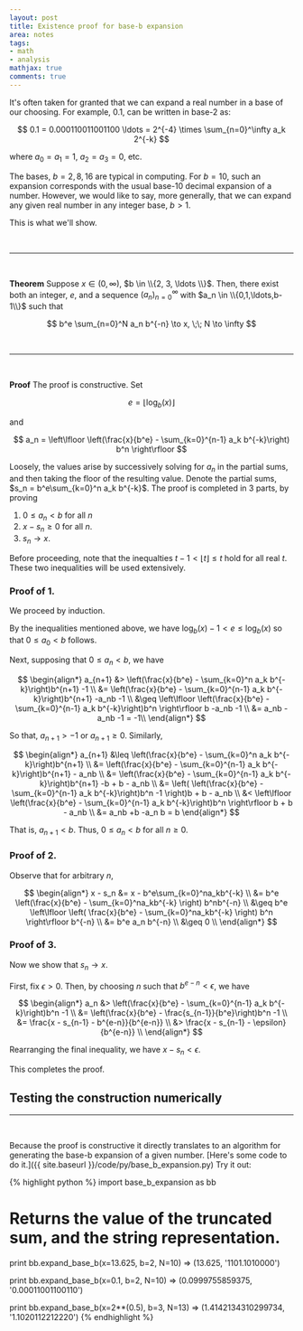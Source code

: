 ```yaml
---
layout: post
title: Existence proof for base-b expansion
area: notes
tags:
- math
- analysis
mathjax: true
comments: true
---
```


It's often taken for granted that we can expand a real number in a base of our choosing. For example, $0.1$, can be written in base-2 as:

$$
0.1 = 0.000110011001100 \ldots = 2^{-4} \times \sum_{n=0}^\infty a_k 2^{-k}
$$

where $a_0=a_1=1$, $a_2=a_3=0$, etc.

The bases, $b=2,8,16$ are typical in computing. For $b=10$, such an expansion corresponds with the usual base-10 decimal expansion of a number. However, we would like to say, more generally, that we can expand any given real number in any integer base, $b > 1$.

This is what we'll show.

<br>
<hr>
<br>

**Theorem** Suppose $x \in (0,\infty)$, $b \in \\{2, 3, \ldots \\}$. Then, there exist both an integer, $e$, and a sequence $( a_n )_{n=0}^\infty$ with $a_n \in \\{0,1,\ldots,b-1\\}$ such that

$$
    b^e \sum_{n=0}^N a_n b^{-n} \to x, \;\; N \to \infty
$$

<br>
<hr>
<br>

**Proof**  The proof is constructive. Set

$$
    e = \lfloor \log_b(x) \rfloor
$$

and

$$
    a_n = \left\lfloor \left(\frac{x}{b^e} - \sum_{k=0}^{n-1} a_k b^{-k}\right) b^n \right\rfloor
$$

Loosely, the values arise by successively solving for $a_n$ in the partial sums, and then taking the floor of the resulting value. Denote the partial sums, $s_n = b^e\sum_{k=0}^n a_k b^{-k}$. The proof is completed in 3 parts, by proving

1. $0 \leq a_n < b$ for all $n$
2. $x-s_n \geq 0$ for all $n$.
3. $s_n \to x$.

Before proceeding, note that the inequalties $t-1 < \lfloor t \rfloor \leq t$ hold for all real $t$. These two inequalities will be used extensively.

### Proof of 1.

We proceed by induction.

By the inequalities mentioned above, we have $\log_b(x)-1 < e \leq \log_b(x)$ so that $0 \leq a_0 < b$ follows.

Next, supposing that $0 \leq a_n < b$, we have

$$
\begin{align*}
    a_{n+1} &> \left(\frac{x}{b^e} - \sum_{k=0}^n a_k b^{-k}\right)b^{n+1} -1 \\ 
            &= \left(\frac{x}{b^e} - \sum_{k=0}^{n-1} a_k b^{-k}\right)b^{n+1} -a_nb -1 \\ 
            &\geq \left\lfloor \left(\frac{x}{b^e} - \sum_{k=0}^{n-1} a_k b^{-k}\right)b^n \right\rfloor b -a_nb -1 \\ 
            &= a_nb -a_nb -1 = -1\\ 
\end{align*}
$$

So that, $a_{n+1} > -1$ or $a_{n+1} \geq 0$. Similarly,

$$
\begin{align*}
    a_{n+1} &\leq \left(\frac{x}{b^e} - \sum_{k=0}^n a_k b^{-k}\right)b^{n+1} \\ 
            &= \left(\frac{x}{b^e} - \sum_{k=0}^{n-1} a_k b^{-k}\right)b^{n+1} - a_nb \\ 
            &= \left(\frac{x}{b^e} - \sum_{k=0}^{n-1} a_k b^{-k}\right)b^{n+1} -b + b - a_nb \\ 
            &= \left( \left(\frac{x}{b^e} - \sum_{k=0}^{n-1} a_k b^{-k}\right)b^n -1 \right)b + b - a_nb \\ 
            &< \left\lfloor \left(\frac{x}{b^e} - \sum_{k=0}^{n-1} a_k b^{-k}\right)b^n \right\rfloor b + b - a_nb \\ 
            &= a_nb +b -a_n b = b
\end{align*}
$$

That is, $a_{n+1} < b$. Thus, $0 \leq a_n < b$ for all $n \geq 0$.

### Proof of 2.

Observe that for arbitrary $n$,

$$
\begin{align*}
    x - s_n &= x - b^e\sum_{k=0}^na_kb^{-k} \\
            &= b^e \left(\frac{x}{b^e} - \sum_{k=0}^na_kb^{-k} \right) b^nb^{-n} \\
            &\geq b^e \left\lfloor \left( \frac{x}{b^e} - \sum_{k=0}^na_kb^{-k} \right) b^n \right\rfloor b^{-n} \\
            &= b^e a_n b^{-n} \\
            &\geq 0 \\
\end{align*}
$$

### Proof of 3.

Now we show that $s_n \to x$.

First, fix $\epsilon > 0$. Then, by choosing $n$ such that $b^{e-n} < \epsilon$, we have

$$
\begin{align*}
    a_n &> \left(\frac{x}{b^e} - \sum_{k=0}^{n-1} a_k b^{-k}\right)b^n -1 \\ 
        &= \left(\frac{x}{b^e} - \frac{s_{n-1}}{b^e}\right)b^n -1 \\ 
        &= \frac{x - s_{n-1} - b^{e-n}}{b^{e-n}} \\ 
        &> \frac{x - s_{n-1} - \epsilon}{b^{e-n}} \\ 
\end{align*}
$$

Rearranging the final inequality, we have $x-s_n < \epsilon$.

This completes the proof.

## Testing the construction numerically
<hr>
<br>

Because the proof is constructive it directly translates to an algorithm for generating the base-b expansion of a given number. [Here's some code to do it.]({{ site.baseurl }}/code/py/base_b_expansion.py) Try it out:

{% highlight python %}
import base_b_expansion as bb

# Returns the value of the truncated sum, and the string representation.
print bb.expand_base_b(x=13.625, b=2, N=10)
=> (13.625, '1101.1010000') 

print bb.expand_base_b(x=0.1, b=2, N=10)
=> (0.0999755859375, '0.00011001100110')

print bb.expand_base_b(x=2**(0.5), b=3, N=13)
=> (1.4142134310299734, '1.1020112212220')
{% endhighlight %}
